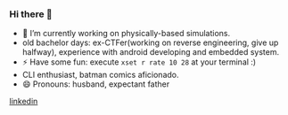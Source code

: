 ### Hi there 👋
- 🔭 I’m currently working on physically-based simulations.
- old bachelor days: ex-CTFer(working on reverse engineering, give up halfway), experience with android developing and embedded system.
- ⚡ Have some fun: execute `xset r rate 10 28` at your terminal :)
- CLI enthusiast, batman comics aficionado.
- 😄 Pronouns: husband, expectant father

[linkedin](https://www.linkedin.com/in/yingxiang-he-857968179/)
<!--
**Axe-hyx/Axe-hyx** is a ✨ _special_ ✨ repository because its `README.md` (this file) appears on your GitHub profile.

Here are some ideas to get you started:


- 🌱 I’m currently learning ...
- 👯 I’m looking to collaborate on ...
- 🤔 I’m looking for help with ...
- 💬 Ask me about ...
- 📫 How to reach me: ...


-->
